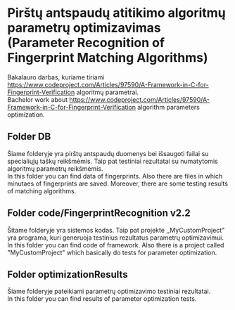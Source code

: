 # Pirštų antspaudų atitikimo algoritmų parametrų optimizavimas (Parameter Recognition of Fingerprint Matching Algorithms)

Bakalauro darbas, kuriame tiriami https://www.codeproject.com/Articles/97590/A-Framework-in-C-for-Fingerprint-Verification algoritmų parametrai.<br />
Bachelor work about https://www.codeproject.com/Articles/97590/A-Framework-in-C-for-Fingerprint-Verification algorithm parameters optimization.

## Folder DB

Šiame folderyje yra pirštų antspaudų duomenys bei išsaugoti failai su specialiųjų taškų reikšmėmis. Taip pat testiniai rezultatai su numatytomis algoritmų parametrų reikšmėmis.<br />
In this folder you can find data of fingerprints. Also there are files in which minutaes of fingerprints are saved. Moreover, there are some testing results of matching algorithms.

## Folder code/FingerprintRecognition v2.2

Šitame folderyje yra sistemos kodas. Taip pat projekte ,,MyCustomProject" yra programa, kuri generuoja testinius rezultatus parametrų optimizavimui.<br />
In this folder you can find code of framework. Also there is a project called "MyCustomProject" which basically do tests for parameter optimization.

## Folder optimizationResults

Šiame folderyje pateikiami parametrų optimizavimo testiniai rezultatai.<br />
In this folder you can find results of parameter optimization tests.

